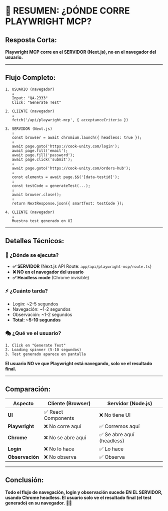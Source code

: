 # 🎯 RESUMEN: ¿DÓNDE CORRE PLAYWRIGHT MCP?

## **Resposta Corta:**

**Playwright MCP corre en el SERVIDOR (Next.js), no en el navegador del usuario.**

---

## **Flujo Completo:**

```
1. USUARIO (navegador)
   ↓
   Input: "QA-2333"
   Click: "Generate Test"
   
2. CLIENTE (navegador)
   ↓
   fetch('/api/playwright-mcp', { acceptanceCriteria })
   
3. SERVIDOR (Next.js)
   ↓
   const browser = await chromium.launch({ headless: true });
   ↓
   await page.goto('https://cook-unity.com/login');
   await page.fill('email');
   await page.fill('password');
   await page.click('submit');
   ↓
   await page.goto('https://cook-unity.com/orders-hub');
   ↓
   const elements = await page.$$('[data-testid]');
   ↓
   const testCode = generateTest(...);
   ↓
   await browser.close();
   ↓
   return NextResponse.json({ smartTest: testCode });
   
4. CLIENTE (navegador)
   ↓
   Muestra test generado en UI
```

---

## **Detalles Técnicos:**

### **📍 ¿Dónde se ejecuta?**
- **✅ SERVIDOR** (Next.js API Route: `app/api/playwright-mcp/route.ts`)
- **❌ NO en el navegador del usuario**
- **✅ Headless mode** (Chrome invisible)

### **⚡ ¿Cuánto tarda?**
- Login: ~2-5 segundos
- Navegación: ~1-2 segundos  
- Observación: ~1-2 segundos
- **Total: ~5-10 segundos**

### **🎭 ¿Qué ve el usuario?**
```
1. Click en "Generate Test"
2. Loading spinner (5-10 segundos)
3. Test generado aparece en pantalla
```

**El usuario NO ve que Playwright está navegando, solo ve el resultado final.**

---

## **Comparación:**

| Aspecto | Cliente (Browser) | Servidor (Node.js) |
|---------|------------------|-------------------|
| **UI** | ✅ React Components | ❌ No tiene UI |
| **Playwright** | ❌ No corre aquí | ✅ Corremos aquí |
| **Chrome** | ❌ No se abre aquí | ✅ Se abre aquí (headless) |
| **Login** | ❌ No lo hace | ✅ Lo hace |
| **Observación** | ❌ No observa | ✅ Observa |

---

## **Conclusión:**

**Todo el flujo de navegación, login y observación sucede EN EL SERVIDOR, usando Chrome headless. El usuario solo ve el resultado final (el test generado) en su navegador.** 🚀✨
